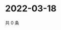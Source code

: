# 2022-03-18

共 0 条

<!-- BEGIN WEIBO -->
<!-- 最后更新时间 Fri Mar 18 2022 04:30:17 GMT+0800 (China Standard Time) -->

<!-- END WEIBO -->
